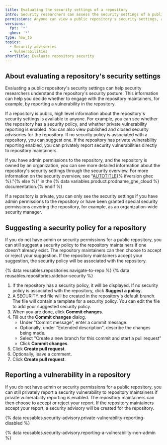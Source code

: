```yaml
---
title: Evaluating the security settings of a repository
intro: Security researchers can assess the security settings of a public repository, suggest a security policy and report a vulnerability.
permissions: Anyone can view a public repository's security settings, and contact the repository maintainers regarding security issues.
versions:
  fpt: '*'
  ghec: '*'
type: how_to
topics:
  - Security advisories
  - Vulnerabilities
shortTitle: Evaluate repository security
---
```


## About evaluating a repository's security settings

Evaluating a public repository's security settings can help security researchers understand the repository's security posture. This information can help you decide whether to engage with the repository maintainers, for example, by reporting a vulnerability in the repository.

If a repository is public, high level information about the repository's security settings is available to anyone. For example, you can see whether the repository has a security policy, and whether private vulnerability reporting is enabled. You can also view published and closed security advisories for the repository. If no security policy is associated with a repository, you can suggest one. If the repository has private vulnerability reporting enabled, you can privately report security vulnerabilities directly to repository maintainers. 

If you have admin permissions to the repository, and the repository is owned by an organization, you can see more detailed information about the repository's security settings through the security overview. For more information on the security overview, see "[AUTOTITLE](/enterprise-cloud@latest/code-security/security-overview/about-security-overview){% ifversion ghec %}."{% else %}" in the {% data variables.product.prodname_ghe_cloud %} documentation.{% endif %}

 If a repository is private, you can only see the security settings if you have admin permissions to the repository or have been granted special security permissions covering the repository, for example, as an organization-wide security manager.

## Suggesting a security policy for a repository 

 If you do not have admin or security permissions for a public repository, you can still suggest a security policy to the repository maintainers if one doesn't already exist. The repository maintainers can then choose to accept or reject your suggestion. If the repository maintainers accept your suggestion, the security policy will be associated with the repository. 

{% data reusables.repositories.navigate-to-repo %}
{% data reusables.repositories.sidebar-security %}
1. If the repository has a security policy, it will be displayed. If no security policy is associated with the repository, click **Suggest a policy**.
1. A SECURITY.md file will be created in the repository's default branch. The file will contain a template for a security policy. You can edit the file to add your suggested security policy.
1. When you are done, click **Commit changes**.
1. Fill out the **Commit changes** dialog.
    - Under "Commit message", enter a commit message.
    - Optionally, under "Extended description", describe the changes being made.
    - Select "Create a new branch for this commit and start a pull request"
    - Click **Commit changes**.
1. Click **Create pull request**.
1. Optionally, leave a comment.
1. Click **Create pull request**.

## Reporting a vulnerability in a repository

If you do not have admin or security permissions for a public repository, you can still privately report a security vulnerability to repository maintainers if private vulnerability reporting is enabled. The repository maintainers can then choose to accept or reject your report. If the repository maintainers accept your report, a security advisory will be created for the repository.

{% data reusables.security-advisory.private-vulnerability-reporting-disabled %}

{% data reusables.security-advisory.reporting-a-vulnerability-non-admin %}